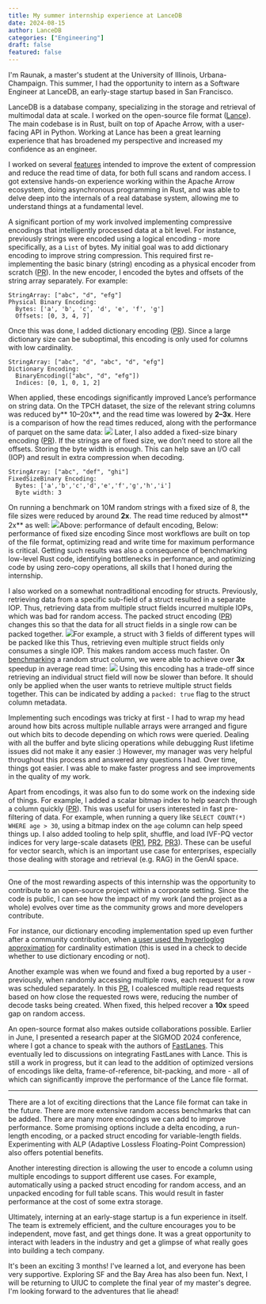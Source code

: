 ```yaml
---
title: My summer internship experience at LanceDB
date: 2024-08-15
author: LanceDB
categories: ["Engineering"]
draft: false
featured: false
---
```


I'm Raunak, a master's student at the University of Illinois, Urbana-Champaign. This summer, I had the opportunity to intern as a Software Engineer at LanceDB, an early-stage startup based in San Francisco. 

LanceDB is a database company, specializing in the storage and retrieval of multimodal data at scale. I worked on the open-source file format ([Lance](https://github.com/lancedb/lance)). The main codebase is in Rust, built on top of Apache Arrow, with a user-facing API in Python. Working at Lance has been a great learning experience that has broadened my perspective and increased my confidence as an engineer. 

I worked on several [features](https://github.com/lancedb/lance/commits/main/?author=raunaks13) intended to improve the extent of compression and reduce the read time of data, for both full scans and random access. I got extensive hands-on experience working within the Apache Arrow ecosystem, doing asynchronous programming in Rust, and was able to delve deep into the internals of a real database system, allowing me to understand things at a fundamental level.

A significant portion of my work involved implementing compressive encodings that intelligently processed data at a bit level. For instance, previously strings were encoded using a logical encoding - more specifically, as a `List` of bytes. My initial goal was to add dictionary encoding to improve string compression. This required first re-implementing the basic binary (string) encoding as a physical encoder from scratch ([PR](https://github.com/lancedb/lance/pull/2426)). In the new encoder, I encoded the bytes and offsets of the string array separately. For example:

    StringArray: ["abc", "d", "efg"]
    Physical Binary Encoding: 
      Bytes: ['a', 'b', 'c', 'd', 'e', 'f', 'g']
      Offsets: [0, 3, 4, 7]

 Once this was done, I added dictionary encoding ([PR](https://github.com/lancedb/lance/pull/2409)). Since a large dictionary size can be suboptimal, this encoding is only used for columns with low cardinality. 

    StringArray: ["abc", "d", "abc", "d", "efg"]
    Dictionary Encoding:
      BinaryEncoding(["abc", "d", "efg"])
      Indices: [0, 1, 0, 1, 2]

When applied, these encodings significantly improved Lance’s performance on string data. On the TPCH dataset, the size of the relevant string columns was reduced by** 10–20x**, and the read time was lowered by **2–3x**. Here is a comparison of how the read times reduced, along with the performance of parquet on the same data:
![](__GHOST_URL__/content/images/2024/08/Screenshot-2024-08-13-at-9.53.04-AM.png)
Later, I also added a fixed-size binary encoding ([PR](https://github.com/lancedb/lance/pull/2707)). If the strings are of fixed size, we don’t need to store all the offsets. Storing the byte width is enough. This can help save an I/O call (IOP) and result in extra compression when decoding.

    StringArray: ["abc", "def", "ghi"]
    FixedSizeBinary Encoding:
      Bytes: ['a','b','c','d','e','f','g','h','i']
      Byte width: 3

On running a benchmark on 10M random strings with a fixed size of 8, the file sizes were reduced by around **2x**. The read time reduced by almost** 2x** as well:
![](__GHOST_URL__/content/images/2024/08/Screenshot-2024-08-13-at-3.58.20-PM.png)Above: performance of default encoding, Below: performance of fixed size encoding
Since most workflows are built on top of the file format, optimizing read and write time for maximum performance is critical. Getting such results was also a consequence of benchmarking low-level Rust code, identifying bottlenecks in performance, and optimizing code by using zero-copy operations, all skills that I honed during the internship.

I also worked on a somewhat nontraditional encoding for structs. Previously, retrieving data from a specific sub-field of a struct resulted in a separate IOP. Thus, retrieving data from multiple struct fields incurred multiple IOPs, which was bad for random access. The packed struct encoding ([PR](https://github.com/lancedb/lance/pull/2593)) changes this so that the data for all struct fields in a single row can be packed together.
![](__GHOST_URL__/content/images/2024/08/Screenshot-2024-08-12-at-1.42.56-PM.png)For example, a struct with 3 fields of different types will be packed like this
Thus, retrieving even multiple struct fields only consumes a single IOP. This makes random access much faster. On [benchmarking](https://github.com/lancedb/lance/blob/main/python/python/benchmarks/test_packed_struct.py) a random struct column, we were able to achieve over **3x** speedup in average read time:
![](__GHOST_URL__/content/images/2024/08/Screenshot-2024-08-12-at-1.51.44-PM.png)
Using this encoding has a trade-off since retrieving an individual struct field will now be slower than before. It should only be applied when the user wants to retrieve multiple struct fields together. This can be indicated by adding a `packed: true` flag to the struct column metadata.

Implementing such encodings was tricky at first - I had to wrap my head around how bits across multiple nullable arrays were arranged and figure out which bits to decode depending on which rows were queried. Dealing with all the buffer and byte slicing operations while debugging Rust lifetime issues did not make it any easier :) However, my manager was very helpful throughout this process and answered any questions I had. Over time, things got easier. I was able to make faster progress and see improvements in the quality of my work.

Apart from encodings, it was also fun to do some work on the indexing side of things. For example, I added a scalar bitmap index to help search through a column quickly ([PR](https://github.com/lancedb/lance/pull/2560)). This was useful for users interested in fast pre-filtering of data. For example, when running a query like `SELECT COUNT(*) WHERE age > 30`, using a bitmap index on the `age` column can help speed things up. I also added tooling to help split, shuffle, and load IVF-PQ vector indices for very large-scale datasets ([PR1](https://github.com/lancedb/lance/pull/2657), [PR2](https://github.com/lancedb/lance/pull/2670), [PR3](https://github.com/lancedb/lance/pull/2681)). These can be useful for vector search, which is an important use case for enterprises, especially those dealing with storage and retrieval (e.g. RAG) in the GenAI space.

---

One of the most rewarding aspects of this internship was the opportunity to contribute to an open-source project within a corporate setting. Since the code is public, I can see how the impact of my work (and the project as a whole) evolves over time as the community grows and more developers contribute. 

For instance, our dictionary encoding implementation sped up even further after a community contribution, when [a user used the hyperloglog approximation](https://github.com/lancedb/lance/pull/2555) for cardinality estimation (this is used in a check to decide whether to use dictionary encoding or not). 

Another example was when we found and fixed a bug reported by a user - previously, when randomly accessing multiple rows, each request for a row was scheduled separately. In this [PR](https://github.com/lancedb/lance/pull/2636), I coalesced multiple read requests based on how close the requested rows were, reducing the number of decode tasks being created. When fixed, this helped recover a **10x** speed gap on random access.

An open-source format also makes outside collaborations possible. Earlier in June, I presented a research paper at the SIGMOD 2024 conference, where I got a chance to speak with the authors of [FastLanes](https://www.vldb.org/pvldb/vol16/p2132-afroozeh.pdf). This eventually led to discussions on integrating FastLanes with Lance. This is still a work in progress, but it can lead to the addition of optimized versions of encodings like delta, frame-of-reference, bit-packing, and more - all of which can significantly improve the performance of the Lance file format.

---

There are a lot of exciting directions that the Lance file format can take in the future. There are more extensive random access benchmarks that can be added. There are many more encodings we can add to improve performance. Some promising options include a delta encoding, a run-length encoding, or a packed struct encoding for variable-length fields. Experimenting with ALP (Adaptive Lossless Floating-Point Compression) also offers potential benefits.

Another interesting direction is allowing the user to encode a column using multiple encodings to support different use cases. For example, automatically using a packed struct encoding for random access, and an unpacked encoding for full table scans. This would result in faster performance at the cost of some extra storage.

Ultimately, interning at an early-stage startup is a fun experience in itself. The team is extremely efficient, and the culture encourages you to be independent, move fast, and get things done. It was a great opportunity to interact with leaders in the industry and get a glimpse of what really goes into building a tech company.

It's been an exciting 3 months! I've learned a lot, and everyone has been very supportive. Exploring SF and the Bay Area has also been fun. Next, I will be returning to UIUC to complete the final year of my master's degree. I'm looking forward to the adventures that lie ahead!
